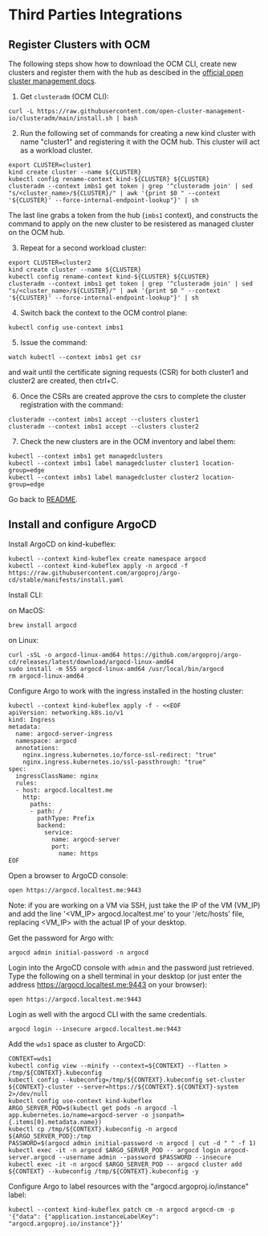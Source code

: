 # Third Parties Integrations

## Register Clusters with OCM

The following steps show how to download the OCM CLI, create new clusters and 
register them with the hub as descibed in the 
[official open cluster management docs](https://open-cluster-management.io/getting-started/installation/start-the-control-plane/).

1. Get `clusteradm` (OCM CLI):

```shell
curl -L https://raw.githubusercontent.com/open-cluster-management-io/clusteradm/main/install.sh | bash
```

2. Run the following set of commands for creating a new kind cluster with name "cluster1" and registering it with the
OCM hub. This cluster will act as a workload cluster.

```shell
export CLUSTER=cluster1
kind create cluster --name ${CLUSTER}
kubectl config rename-context kind-${CLUSTER} ${CLUSTER}
clusteradm --context imbs1 get token | grep '^clusteradm join' | sed "s/<cluster_name>/${CLUSTER}/" | awk '{print $0 " --context '${CLUSTER}' --force-internal-endpoint-lookup"}' | sh
```
The last line grabs a token from the hub (`imbs1` context), and constructs the command to apply on the new cluster
to be resistered as managed cluster on the OCM hub.

3. Repeat for a second workload cluster:

```shell
export CLUSTER=cluster2
kind create cluster --name ${CLUSTER}
kubectl config rename-context kind-${CLUSTER} ${CLUSTER}
clusteradm --context imbs1 get token | grep '^clusteradm join' | sed "s/<cluster_name>/${CLUSTER}/" | awk '{print $0 " --context '${CLUSTER}' --force-internal-endpoint-lookup"}' | sh
```

4. Switch back the context to the OCM control plane:

```shell
kubectl config use-context imbs1
```

5. Issue the command:

```shell 
watch kubectl --context imbs1 get csr
```

and wait until the certificate signing requests (CSR) for both cluster1 and cluster2 are created, then 
ctrl+C.

6. Once the CSRs are created approve the csrs to complete the cluster registration with the command:

```shell
clusteradm --context imbs1 accept --clusters cluster1
clusteradm --context imbs1 accept --clusters cluster2
```

7. Check the new clusters are in the OCM inventory and label them:

```shell
kubectl --context imbs1 get managedclusters
kubectl --context imbs1 label managedcluster cluster1 location-group=edge
kubectl --context imbs1 label managedcluster cluster2 location-group=edge
```
Go back to [README](../README.md).

## Install and configure ArgoCD

Install ArgoCD on kind-kubeflex:

```shell
kubectl --context kind-kubeflex create namespace argocd
kubectl --context kind-kubeflex apply -n argocd -f https://raw.githubusercontent.com/argoproj/argo-cd/stable/manifests/install.yaml
```

Install CLI:

on MacOS:

```shell
brew install argocd
```

on Linux:

```shell
curl -sSL -o argocd-linux-amd64 https://github.com/argoproj/argo-cd/releases/latest/download/argocd-linux-amd64
sudo install -m 555 argocd-linux-amd64 /usr/local/bin/argocd
rm argocd-linux-amd64
```


Configure Argo to work with the ingress installed in the hosting cluster:

```shell
kubectl --context kind-kubeflex apply -f - <<EOF
apiVersion: networking.k8s.io/v1
kind: Ingress
metadata:
  name: argocd-server-ingress
  namespace: argocd
  annotations:
    nginx.ingress.kubernetes.io/force-ssl-redirect: "true"
    nginx.ingress.kubernetes.io/ssl-passthrough: "true"
spec:
  ingressClassName: nginx
  rules:
  - host: argocd.localtest.me
    http:
      paths:
      - path: /
        pathType: Prefix
        backend:
          service:
            name: argocd-server
            port:
              name: https
EOF
```

Open a browser to ArgoCD console:

```shell
open https://argocd.localtest.me:9443
```

Note: if you are working on a VM via SSH, just take the IP of the VM (VM_IP)
and add the line '<VM_IP> argocd.localtest.me' to your '/etc/hosts' file, replacing
<VM_IP> with the actual IP of your desktop. 

Get the password for Argo with:

```shell
argocd admin initial-password -n argocd
```

Login into the ArgoCD console with `admin` and the password just retrieved. Type
the following on a shell terminal in your desktop (or just enter the address
https://argocd.localtest.me:9443 on your browser):

```shell
open https://argocd.localtest.me:9443
```

Login as well with the argocd CLI with the same credentials.

```shell
argocd login --insecure argocd.localtest.me:9443
```

Add the `wds1` space as cluster to ArgoCD:

```shell
CONTEXT=wds1
kubectl config view --minify --context=${CONTEXT} --flatten > /tmp/${CONTEXT}.kubeconfig
kubectl config --kubeconfig=/tmp/${CONTEXT}.kubeconfig set-cluster ${CONTEXT}-cluster --server=https://${CONTEXT}.${CONTEXT}-system 2>/dev/null
kubectl config use-context kind-kubeflex
ARGO_SERVER_POD=$(kubectl get pods -n argocd -l app.kubernetes.io/name=argocd-server -o jsonpath={.items[0].metadata.name})
kubectl cp /tmp/${CONTEXT}.kubeconfig -n argocd ${ARGO_SERVER_POD}:/tmp
PASSWORD=$(argocd admin initial-password -n argocd | cut -d " " -f 1)
kubectl exec -it -n argocd $ARGO_SERVER_POD -- argocd login argocd-server.argocd --username admin --password $PASSWORD --insecure 
kubectl exec -it -n argocd $ARGO_SERVER_POD -- argocd cluster add ${CONTEXT} --kubeconfig /tmp/${CONTEXT}.kubeconfig -y
```

Configure Argo to label resources with the "argocd.argoproj.io/instance" label:

```shell
kubectl --context kind-kubeflex patch cm -n argocd argocd-cm -p '{"data": {"application.instanceLabelKey": "argocd.argoproj.io/instance"}}'
```
